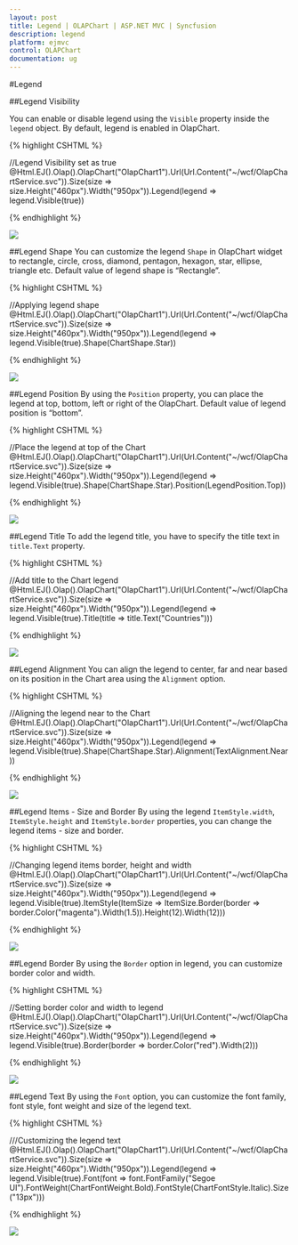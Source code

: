 ```yaml
---
layout: post
title: Legend | OLAPChart | ASP.NET MVC | Syncfusion
description: legend
platform: ejmvc
control: OLAPChart
documentation: ug
---
```


#Legend

##Legend Visibility

You can enable or disable legend using the `Visible` property inside the `legend` object. By default, legend is enabled in OlapChart.

{% highlight CSHTML %}

//Legend Visibility set as true
@Html.EJ().Olap().OlapChart("OlapChart1").Url(Url.Content("~/wcf/OlapChartService.svc")).Size(size => size.Height("460px").Width("950px")).Legend(legend => legend.Visible(true))

{% endhighlight %}

![](Legend_images/Legend_img1.png) 

##Legend Shape
You can customize the legend `Shape` in OlapChart widget to rectangle, circle, cross, diamond, pentagon, hexagon, star, ellipse, triangle etc. Default value of legend shape is “Rectangle”.

{% highlight CSHTML %}

//Applying legend shape
@Html.EJ().Olap().OlapChart("OlapChart1").Url(Url.Content("~/wcf/OlapChartService.svc")).Size(size => size.Height("460px").Width("950px")).Legend(legend => legend.Visible(true).Shape(ChartShape.Star))

{% endhighlight %}

![](Legend_images/Legend_img2.png) 

##Legend Position
By using the `Position` property, you can place the legend at top, bottom, left or right of the OlapChart. Default value of legend position is “bottom”.

{% highlight CSHTML %}

//Place the legend at top of the Chart
@Html.EJ().Olap().OlapChart("OlapChart1").Url(Url.Content("~/wcf/OlapChartService.svc")).Size(size => size.Height("460px").Width("950px")).Legend(legend => legend.Visible(true).Shape(ChartShape.Star).Position(LegendPosition.Top))

{% endhighlight %}

![](Legend_images/Legend_img3.png) 

##Legend Title
To add the legend title, you have to specify the title text in `title.Text` property.

{% highlight CSHTML %}

//Add title to the Chart legend
@Html.EJ().Olap().OlapChart("OlapChart1").Url(Url.Content("~/wcf/OlapChartService.svc")).Size(size => size.Height("460px").Width("950px")).Legend(legend => legend.Visible(true).Title(title => title.Text("Countries")))

{% endhighlight %}

![](Legend_images/Legend_img4.png) 

##Legend Alignment
You can align the legend to center, far and near based on its position in the Chart area using the `Alignment` option.
 
{% highlight CSHTML %}

//Aligning the legend near to the Chart
@Html.EJ().Olap().OlapChart("OlapChart1").Url(Url.Content("~/wcf/OlapChartService.svc")).Size(size => size.Height("460px").Width("950px")).Legend(legend => legend.Visible(true).Shape(ChartShape.Star).Alignment(TextAlignment.Near))

{% endhighlight %}

![](Legend_images/Legend_img5.png)

##Legend Items - Size and Border
By using the legend `ItemStyle.width`, `ItemStyle.height` and `ItemStyle.border` properties, you can change the legend items - size and border.

{% highlight CSHTML %}

//Changing legend items border, height and width
@Html.EJ().Olap().OlapChart("OlapChart1").Url(Url.Content("~/wcf/OlapChartService.svc")).Size(size => size.Height("460px").Width("950px")).Legend(legend => legend.Visible(true).ItemStyle(ItemSize => ItemSize.Border(border => border.Color("magenta").Width(1.5)).Height(12).Width(12)))

{% endhighlight %}

![](Legend_images/Legend_img6.png)
 
##Legend Border
By using the `Border` option in legend, you can customize border color and width.

{% highlight CSHTML %}

//Setting border color and width to legend
@Html.EJ().Olap().OlapChart("OlapChart1").Url(Url.Content("~/wcf/OlapChartService.svc")).Size(size => size.Height("460px").Width("950px")).Legend(legend => legend.Visible(true).Border(border => border.Color("red").Width(2)))

{% endhighlight %}

![](Legend_images/Legend_img7.png)

##Legend Text
By using the `Font` option, you can customize the font family, font style, font weight and size of the legend text. 

{% highlight CSHTML %}

///Customizing the legend text @Html.EJ().Olap().OlapChart("OlapChart1").Url(Url.Content("~/wcf/OlapChartService.svc")).Size(size => size.Height("460px").Width("950px")).Legend(legend => legend.Visible(true).Font(font => font.FontFamily("Segoe UI").FontWeight(ChartFontWeight.Bold).FontStyle(ChartFontStyle.Italic).Size("13px")))

{% endhighlight %}

![](Legend_images/Legend_img8.png)